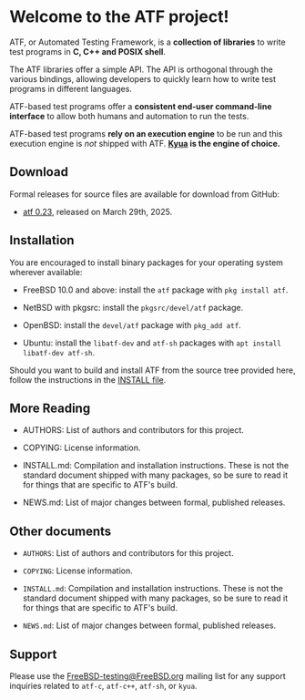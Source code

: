 # Welcome to the ATF project!

ATF, or Automated Testing Framework, is a **collection of libraries** to
write test programs in **C, C++ and POSIX shell**.

The ATF libraries offer a simple API.  The API is orthogonal through the
various bindings, allowing developers to quickly learn how to write test
programs in different languages.

ATF-based test programs offer a **consistent end-user command-line
interface** to allow both humans and automation to run the tests.

ATF-based test programs **rely on an execution engine** to be run and
this execution engine is *not* shipped with ATF.
**[Kyua](https://github.com/freebsd/kyua/) is the engine of choice.**

## Download

Formal releases for source files are available for download from GitHub:

* [atf 0.23](../../releases/tag/atf-0.23), released on March 29th, 2025.

## Installation

You are encouraged to install binary packages for your operating system
wherever available:

* FreeBSD 10.0 and above: install the `atf` package with `pkg install atf`.

* NetBSD with pkgsrc: install the `pkgsrc/devel/atf` package.

* OpenBSD: install the `devel/atf` package with `pkg_add atf`.

* Ubuntu: install the `libatf-dev` and `atf-sh` packages with
  `apt install libatf-dev atf-sh`.

Should you want to build and install ATF from the source tree provided
here, follow the instructions in the [INSTALL file](INSTALL.md).

## More Reading

* AUTHORS: List of authors and contributors for this project.

* COPYING: License information.

* INSTALL.md: Compilation and installation instructions.  These is not the
  standard document shipped with many packages, so be sure to read it for
  things that are specific to ATF's build.

* NEWS.md: List of major changes between formal, published releases.

## Other documents

* `AUTHORS`: List of authors and contributors for this project.

* `COPYING`: License information.

* `INSTALL.md`: Compilation and installation instructions.  These is not the
  standard document shipped with many packages, so be sure to read it for
  things that are specific to ATF's build.

* `NEWS.md`: List of major changes between formal, published releases.

## Support

Please use the
[FreeBSD-testing@FreeBSD.org](mailto:FreeBSD-testing@FreeBSD.org) mailing list
for any support inquiries related to `atf-c`, `atf-c++`, `atf-sh`, or `kyua`.
